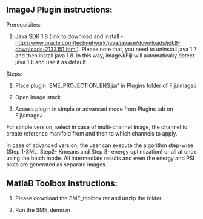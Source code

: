 ## ImageJ Plugin instructions:

Prerequisites:

1. Java SDK 1.8 (link to download and install - http://www.oracle.com/technetwork/java/javase/downloads/jdk8-downloads-2133151.html).
Please note that, you need to uninstall java 1.7 and then install java 1.8. In this way, imageJ/Fiji will automatically detect java 1.8 and use it as default.

Steps:

1. Place plugin 'SME_PROJECTION_ENS.jar' in Plugins folder of Fiji/ImageJ

2. Open image stack

3. Access plugin in simple or advanced mode from Plugins tab on Fiji/ImageJ 

For simple version, select in case of multi-channel image, the channel to create reference manifold from and then to which channels to apply.

In case of advanced version, the user can execute the algorithm step-wise (Step 1-SML, Step2- Kmeans and Step 3- energy optimization) or all at once using the batch mode. All intermediate results and even the energy and PSI plots are generated as separate images.

## MatlaB Toolbox instructions:

1. Please download the SME_toolbox.rar and unzip the folder.

2. Run the SME_demo.m
